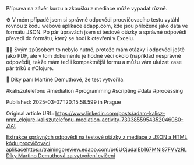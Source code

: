 Příprava na závěr kurzu a zkoušku z mediace může vypadat různě.


⚙️ V mém případě jsem si správné odpovědi procvičovacího testu vytáhl rovnou z kódu webové aplikace edapp.com, kde jsou přiložené jako data ve formátu JSON. Po pár úpravách jsem si testové otázky a správné odpovědi převedl do formátu, který se hodí k otevření v Excelu.


🤷‍♂️ Svým způsobem to nebylo nutné, protože mám otázky i odpovědi ještě jako PDF, ale v tom dokumentu je hodně věcí okolo (například nesprávné odpovědi), takže mám teď i kompaktnější formu a můžu vám ukázat zase pár triků s #Clojure.


🙏 Díky paní Martině Demuthové, že test vytvořila.


#kaliszutelefonu #mediation #programming #scripting #data #processing


Published: 2025-03-07T20:15:58.599 in Prague

Original article URL: https://www.linkedin.com/posts/adam-kalisz-nnm_clojure-kaliszutelefonu-mediation-activity-7303855954352046080-ZlAt

[Extrakce správných odpovědí na testové otázky z mediace z JSON a HTML kódu procvičovací aplikacehttps://trainingpreview.edapp.com/p/6UCjudaIEb167MNI87FVVzRLDíky Martino Demuthová za vytvoření cvičení](./media/parsing-test-answers-from-HTML.png)